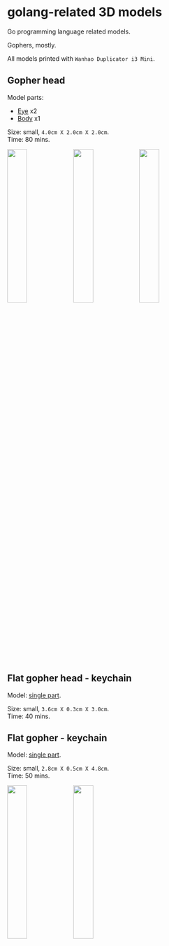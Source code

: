 # golang-related 3D models

Go programming language related models.

Gophers, mostly.

All models printed with `Wanhao Duplicator i3 Mini`.

## Gopher head

Model parts:
* [Eye](https://drive.google.com/file/d/1UUwAPYxwcrL8w3Q1-QqPS6OizysDTTcJ/view) x2
* [Body](https://drive.google.com/file/d/1s2fa_Gacmux-4AD63N-I0JKKuHqtww9g/view) x1

Size: small, `4.0cm X 2.0cm X 2.0cm`.<br>
Time: 80 mins.

<img src="https://lh3.googleusercontent.com/d9oDx6B5sTVk_WoOfy8jJbfOf53yBFBL8BhY0lxUp2GOGRNd3DchqzKDgzOSICa5XiwDgzuYgTonzGLM7opYb33zgWarEY6lwiKKluKSuaXQACPZu_kLdZA3es_XDDDX2ztaA66PCGN5MAbCAVH8H4ipOKWMumLvMqSwVF3MNX2HSru4qvHu0jL3ZfIxqYxxxbQBHTY93V0GcYFXOJiYeAiM7gdMIDi6QqlB_S6EGsKNZ7lw6gSXQrzmGU7Nx9D6pKk1nYNL5zr6ObQl5gAtUm00OQsfdoYPyHWEYauHiPOQ3ltpgGBk6ZIW2gn71ImxPADDVfuqAho0A7wnVOntoTeqG293t29enloVXimcHdEoGlVYdN2Mnm6Kw25kbV_0P1SYUaeLu4xvh1j3SpFKMJPsWAvrOZUjIbsC1YBVs1GSYiuvjvd29-ONkLF3aMYEONJlmhSI0cftiRZrZJ2U9cDd_DXvk1hP0LJxM9ERZwhT5dtVT-x-LJv7ju1AC8MTKLVlSTwX1mCczBVg05gsCJiVVvx9X5SfQnaKo1szoaFBiEZUQSWkuoFrZheVGvEsfdm90fCAJ2J6QkYhlBPasQoOLwzB53Ey2asRQiZMxFLFK3cOZhsr3vYf0MhjOMn0DEfoQdAc3zgq6nEDRalUzH86qSUYk4c=w800-h599-no" width="30%" height="30%"><img src="https://lh3.googleusercontent.com/O2qdDhKCbR2qSdMGGsiGxzcroLSIg8ZRyRA9fYdotd3r09cAM-ECYobYJZHAklrhQcVhfb0h-LmKKDsDGcP-a6ZC4m_H37u2U-U6xREcMYtnso3394ZUEjPfXC7dJxqeXmui6ojNleSEVfmT_g3ow-6HmbdSwiciyA6Ev2ilngWYKUiPnS6qK7XiNu5XLjf0HZMBonQlH7yAAgDP9ooEGLBLfq1fvfz1w6GUDVMA1ee7huTA7eV7pcirc3GPMaDks2Hw7sIHAvet4fIpse7wbYoxKgtiOXvZffQBjZ5_Lg2L5b1iYC-WW1Zy71UcJJKnroKSPfpQdAVY8UK_fCNNgjS42Ve9Ms0179dRkI-fnAk8APnxAQrK3Jd6JyjZhE9_YyT5Nc3yd4rovoBowicqjCoIpho2xeHuCINAGSwUIY3Ck0lF5g6_OCfkEdEehX2ejpBG8FIz87LxNdPUrfzA-xLT1FVYhmKZpoP8OvFEimqiQNOMElxYAMOByIocuC8V1_MAHiLQyr7gHYphgd7YkozXOHcFaANi85HQCLgDIGejBYd9ukrzMoWQnQH_edgtEP8mQQ3WvV9fBEkbOpPwZh5JG3IiVq4aKO3hdfTRLntbTOyx6c9eOdFdxGgLgMebSl4B8-TPmnl6o_EYsrJkHgGhiWmCrHI=w800-h599-no" width="30%" height="30%"><img src="https://lh3.googleusercontent.com/jtAeaQtnR5Wx-hiChL9GNIQbKsxBxQbhBRbcCaUaesA_NtuAZfqOp39DewkJ1hUk21ByVlYSyRTKWkW3sCDeuc05_kDgjEjmc9Wv0xZ4xUGPlJXS5JRYSsMJHEulNhlmA3eBxC_qXdqx-wfJ7fJnN7zA0vYiwqFjrSnjqJ0E4oKu2e0FMVlcmKZUwNxuLzwT1KZC0tqfzKWFpzqL9NmaWqXwApSB5OyvB1JskIB04uobR5w_B4vPSfd84RbQM4t5snxyG-DR8vgPdKdkBcHvpz9giT2p2h0mnSgTJpWc34FjhWbRq-RkHHrGVxK_1rFKgGoYiTSsQv8zQPGpWj0RH_r3U6iBJ0XueeO7hVdt6n9vpnA4cZ_UsaprNlGWReBnj7RMohXJ9rNycezsoVIZs6f3voZrzsgIvpRCymtvAHET-BKJo3IJIL5Lba4Ud9iOoJOqBDui6PQ_faVHA_eQS4ylTRrUVeLglybnF2BsckQ-K3yoNEDOEJO6dHcx_hpVCewfbbe-3L1zhKeMRmkrKYQNqRPNPy8h2QuZx-ifdfRzjzzU9YkxBMh-mjAFIawZkPtFoqeDpd_Az2bkGkWBJosj09gXq0xmqOiBy76rGVzfuROUPI15OXBGuS99OR6LPwtmcdP-yAOpgHvL3ClEukzceEXycZ0=w800-h599-no" width="30%" height="30%">

## Flat gopher head - keychain

Model: [single part](https://drive.google.com/file/d/1sHCJ-sdkhBull_AWiU942nEPJ2tyelhW/view).

Size: small, `3.6cm X 0.3cm X 3.0cm`.<br>
Time: 40 mins.

## Flat gopher - keychain



Model: [single part](https://drive.google.com/file/d/1gcJh-sQtv6-kw41O6RQ6n-f-wxJHdshO/view).

Size: small, `2.8cm X 0.5cm X 4.8cm`.<br>
Time: 50 mins.

<img src="https://lh3.googleusercontent.com/V8pwuxRc8w1SOfLBNk4wQ7vcI4pCOWIAkRyQ7bJ_ALI42kc-jeVTKt4T3Hg4Rq-aPfXdxS-sDNR6k7JaTBnCDYDr0mN-9Jy8TKi-aIy8z7FUEzAuKIutpm44-N2wdaP9qHHMr6jxs6WaA7eCuRXWsrfnOPPiadx23VfyIsNEl0RXPFzk1DEUQsdJvXMWNQokm-1H8LBMGh0Bs03MnT_Whe1zWjUP3K4RUJMFTFL-bGiW_VSBxuqlHRcIhPJiW6SCf9o5PyWSgza_fjvUq03YrNLQ9TSlqqZxvySkhm2BBH8KYQ9H1vaDx19fheIGih65-fH4vGYx1Q2QaT8PAH4_nsQFqqoFvrDDg_J6V-f5i_Md_Knhe02t4mTVKBpmMgiDNFI-lWBWQ__-zA9VgYvJLb66u7xJzOBC2lqv0gjpY_yMBL53ezKLM9cukB32oOBhDlfqCXcWvMoIyBrgf58_qet9KUu_XdOwFqu5M6QTUudHMK-zDHWALeeGl6iB73EfsKijmpejH4l0i5lc6799LbABLuskZbsVrNM9uprXmG180pkdyQ6Q5m_6tCwjb3qfkbweiOXynDU_qPKCb8nhcS2bhdACgupFVEOsMv5ue3hqnqTwnXn1LzEuBGFc5Li41fR2ajsmyWtmUlKVMJ6ytzGlMonmYSM=w800-h599-no" width="30%" height="30%"><img src="https://lh3.googleusercontent.com/1eR4zv6awMqq_Z4GEjI8_2Cte87lWrQ1B3Qp5ii3-HYzW0pq7UV0SjR9f6Y55f1iYLiGn1eWfbsttBzSRFtJMtfFUndYR1L5q9woJWZw9eqjIMvy6OcHnJqFvN7OafDU6yrGusjhJ_HN90SFpZdshbVGiKZOIqWDiH9EB4W7NFXaKFhiHRO7gCGGoql6pXIOuanheDm8T-VwSnMepeIsGrthK6IjrCzNaYbLGiWP7Gw3EpCQW2bffGLzP8jqYfkPBHAGr3CqRD8cFthBGlq0HVXFZLtNnBLOW2LVwsfWDPJcbBB-YbZYoVLKZISZrEQClLrz4WYLIngJxIgWNiY_E-6kLX8fJqC54cHGVB_DGJNOk_qFWm4ARVOE8Usl48FXv5FFk9CUZq5dHksxZr5D4lxuOqxbkZSmeErbKqshPXrfc7ou44YoRipwbU55joh_Wpj1O6ZmX4oVY7ENnNhTKpEiTbm86fahcj64kI3fewTokLSE9qUUA5Jf2AvPJR6Cov4h6MqibNCRkWFOp3GdCjhFmvtVLISdKNex9d8RPKRpXB9yj3AnbsaQtpNG2zZiF328u0CYlXcRSRCICW5a1YQV8u-X3zVTOQTCF6wbvRccspnCdiiMT1TldzcIR7pvnGTiwDqu6fWj-VzrZDF_gCXag7CRVyI=w800-h599-no" width="30%" height="30%">
